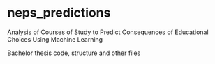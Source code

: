 # neps_predictions

Analysis of Courses of Study to Predict Consequences of Educational Choices Using Machine Learning

Bachelor thesis code, structure and other files